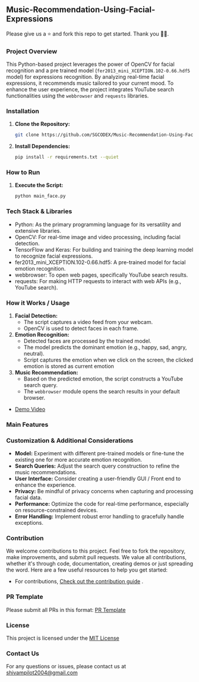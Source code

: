 ## Music-Recommendation-Using-Facial-Expressions

Please give us a ⭐ and fork this repo to get started. Thank you 🙌🙌.

### Project Overview

This Python-based project leverages the power of OpenCV for facial recognition and a pre trained model (`fer2013_mini_XCEPTION.102-0.66.hdf5` model) for expressions recognition. By analyzing real-time facial expressions, it recommends music tailored to your current mood. To enhance the user experience, the project integrates YouTube search functionalities using the `webbrowser` and `requests` libraries.

### Installation

1.  **Clone the Repository:**
    ```bash
    git clone https://github.com/SGCODEX/Music-Recommendation-Using-Facial-Expressions.git
    ```
2.  **Install Dependencies:**
    ```bash
    pip install -r requirements.txt --quiet
    ```
    
### How to Run

1.  **Execute the Script:**
    ```bash
    python main_face.py
    ```

### Tech Stack & Libraries

- Python: As the primary programming language for its versatility and extensive libraries.
- OpenCV: For real-time image and video processing, including facial detection.
- TensorFlow and Keras: For building and training the deep learning model to recognize facial expressions.
- fer2013_mini_XCEPTION.102-0.66.hdf5: A pre-trained model for facial emotion recognition.
- webbrowser: To open web pages, specifically YouTube search results.
- requests: For making HTTP requests to interact with web APIs (e.g., YouTube search).

### How it Works / Usage

1.  **Facial Detection:**
      - The script captures a video feed from your webcam.
      - OpenCV is used to detect faces in each frame.
2.  **Emotion Recognition:**
      - Detected faces are processed by the trained model.
      - The model predicts the dominant emotion (e.g., happy, sad, angry, neutral).
      - Script captures the emotion when we click on the screen, the clicked emotion is stored as current emotion
3.  **Music Recommendation:**
      - Based on the predicted emotion, the script constructs a YouTube search query.
      - The `webbrowser` module opens the search results in your default browser.

- [Demo Video](https://www.youtube.com/watch?v=Qj5yUBjSr7I)

### Main Features

### Customization & Additional Considerations

  - **Model:** Experiment with different pre-trained models or fine-tune the existing one for more accurate emotion recognition.
  - **Search Queries:** Adjust the search query construction to refine the music recommendations.
  - **User Interface:** Consider creating a user-friendly GUI / Front end to enhance the experience.
  - **Privacy:** Be mindful of privacy concerns when capturing and processing facial data.
  - **Performance:** Optimize the code for real-time performance, especially on resource-constrained devices.
  - **Error Handling:** Implement robust error handling to gracefully handle exceptions.

### Contribution

We welcome contributions to this project. Feel free to fork the repository, make improvements, and submit pull requests.
We value all contributions, whether it's through code, documentation, creating demos or just spreading the word.
Here are a few useful resources to help you get started:
- For contributions, [Check out the contribution guide](https://github.com/SGCODEX/Music-Recommendation-Using-Facial-Expressions/blob/main/CONTRIBUTING.md) .

### PR Template

Please submit all PRs in this format: [PR Template](https://github.com/SGCODEX/Music-Recommendation-Using-Facial-Expressions/blob/main/CONTRIBUTING.md#pr-template)

### License

This project is licensed under the [MIT License](https://github.com/SGCODEX/Music-Recommendation-Using-Facial-Expressions/blob/main/LICENSE)

### Contact Us

For any questions or issues, please contact us at shivampilot2004@gmail.com
